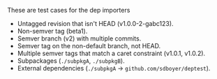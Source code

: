 These are test cases for the dep importers

* Untagged revision that isn't HEAD (v1.0.0-2-gabc123).
* Non-semver tag (beta1).
* Semver branch (v2) with multiple commits.
* Semver tag on the non-default branch, not HEAD.
* Multiple semver tags that match a caret constraint
  (v1.0.1, v1.0.2).
* Subpackages (`./subpkgA`, `./subpkgB`).
* External dependencies (`./subpkgA` -> `github.com/sdboyer/deptest`).
